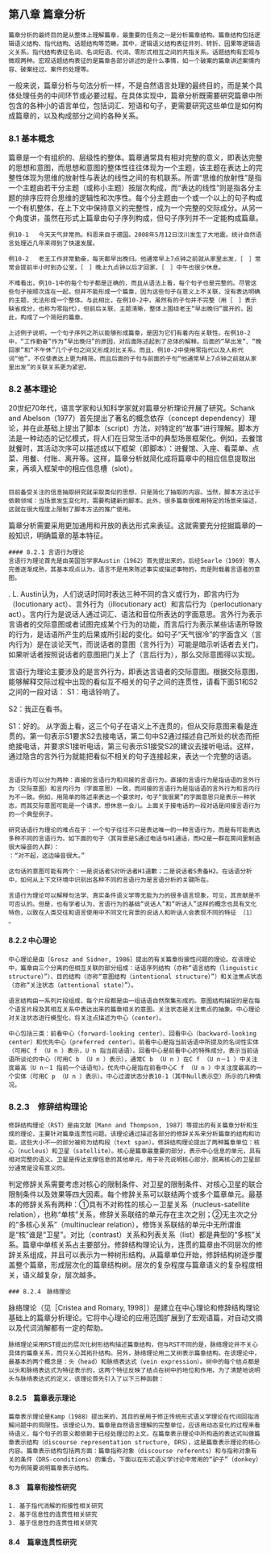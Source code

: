 ## 第八章 篇章分析
~~~~
篇章分析的最终目的是从整体上理解篇章，最重要的任务之一是分析篇章结构。篇章结构包括逻辑语义结构、指代结构、话题结构等范畴。其中，逻辑语义结构表征并列、转折、因果等逻辑语义关系。指代结构表征名词、名词短语、代词、零形式相互之间的共指关系。话题结构有宏观与微观两种。宏观话题结构表征的是篇章各部分讲述的是什么事情，如一个破案的篇章讲述案情内容、破案经过、案件的处理等。
~~~~
一般来说，篇章分析与句法分析一样，不是自然语言处理的最终目的，而是某个具体处理任务的中间环节或必要过程。在具体实现中，篇章分析既需要研究篇章中所包含的各种小的语言单位，包括词汇、短语和句子，更需要研究这些单位是如何构成篇章的，以及构成部分之间的各种关系。

### 8.1 基本概念
篇章是一个有组织的、层级性的整体。篇章通常具有相对完整的意义，即表达完整的思想和意图，而思想和意图的整体性往往体现为一个主题，该主题在表达上的完整性体现为思维的放射性与表达的线性之间的有机联系。所谓“思维的放射性”是指一个主题由若干分主题（或称小主题）按层次构成，而“表达的线性”则是指各分主题的排序应符合思维的逻辑性和次序性。每个分主题由一个或一个以上的句子构成一个有机整体，在上下文中保持意义的完整性，成为一个完整的交际成分。从另一个角度讲，虽然在形式上篇章由句子序列构成，但句子序列并不一定能构成篇章。
~~~~
例10-1 　今天天气非常热。科恩来自于德国。2008年5月12日汶川发生了大地震。统计自然语言处理近几年来得到了快速发展。

例10-2　 老王工作非常勤奋，每天都早出晚归。他通常早上7点钟之前就从家里出发，［　］常常会提前半小时到办公室，［　］晚上九点钟以后才回家，［　］中午也很少休息。

不难看出，例10-1中的每个句子都是正确的，而且从语法上看，每个句子也是完整的。尽管这些句子按顺次连在一起，但并不能形成一个篇章，因为这些句子在意义上不关联，没有表达明确的主题，无法形成一个整体。与此相比，在例10-2中，虽然有的子句并不完整（用［　］表示缺省成分，也称为零指代），但前后关联，主题清晰，整体上围绕老王“早出晚归”展开的，因此，构成了一个简短的篇章。

上述例子说明，一个句子序列之所以能够形成篇章，是因为它们有着内在关联性。在例10-2中，“工作勤奋”作为“早出晚归”的原因，对后面陈述起到了总体的解释。后面的“早出发”、“晚回家”和“不午休”几个子句之间又形成对比关系。而且，例10-2中使用零指代以及人称代词“他”，不仅使表达上更为精简，而且后面的子句与前面的子句“他通常早上7点钟之前就从家里出发”的关联关系更为紧密。

~~~~
### 8.2 基本理论
20世纪70年代，语言学家和认知科学家就对篇章分析理论开展了研究。Schank and Abelson（1977）首先提出了著名的概念依存（concept dependency）理论，并在此基础上提出了脚本（script）方法，对特定的“故事”进行理解。脚本方法是一种动态的记忆模式，将人们在日常生活中的典型场景框架化。例如，去餐馆就餐时，其活动次序可以描述成以下框架（即脚本）：进餐馆、入座、看菜单、点菜、用餐、付账、离开等。这样，篇章分析就简化成将篇章中的相应信息提取出来，再填入框架中的相应信息槽（slot）。
~~~~

目前备受关注的信息抽取研究就采取类似的思想，只是简化了抽取的内容。当然，脚本方法过于依赖领域：当场景发生变化时，需要构建新的脚本。此外，很多篇章很难用特定的场景来描述，这就在很大程度上限制了脚本方法的推广使用。
~~~~
篇章分析需要采用更加通用和开放的表达形式来表征。这就需要充分挖掘篇章的一般知识，明确篇章的基本特征。
~~~~
#### 8.2.1 言语行为理论
言语行为理论首先是由英国哲学家Austin（1962）首先提出来的，后经Searle（1969）等人完善逐渐成熟，其基本观点认为，语言不是用来陈述事实或描述事物的，而是附载着言语者的意图。
~~~~
. L. Austin认为，人们说话时同时表达三种不同的含义或行为，即言内行为（locutionary act）、言外行为（illocutionary act）和言后行为（perlocutionary act）。言内行为是说话人通过词汇、语法和音位所表达的字面意思。言外行为表示言语者的交际意图或者试图完成某个行为的功能，而言后行为表示某些话语所导致的行为，是话语所产生的后果或所引起的变化。如句子“天气很冷”的字面含义（言内行为）是在谈论天气，而说话者的意图（言外行为）可能是暗示听话者去关门，如果听话者按照说话者的意图把门关上了（言后行为），那么交际意图得以实现。

言语行为理论主要涉及的是言外行为，即表达言语者的交际意图。根据交际意图，能够解释交际过程中出现的看似互不相关的句子之间的连贯性，请看下面S1和S2之间的一段对话：
S1：电话铃响了。

S2：我正在看书。

S1：好的。
从字面上看，这三个句子在语义上不连贯的，但从交际意图来看是连贯的。第一句表示S1要求S2去接电话，第二句中S2通过描述自己所处的状态而拒绝接电话，并要求S1接听电话，第三句表示S1接受S2的建议去接听电话。这样，通过隐含的言外行为就能把看似不相关的句子连接起来，表达一个完整的话语。
~~~~

言语行为可以分为两种：直接的言语行为和间接的言语行为。直接的言语行为是指话语的言外行为（交际意图）和言内行为（字面意思）一致，而间接的言语行为是指话语的言外行为和言内行为不一致。例如，用简单的陈述来表达一个要求时，句子“我很累”的字面意思只是表示一种状态，而其交际意图可能是一个请求，想休息一会儿。上面关于接电话的一段对话是间接言语行为的一个典型例子。

研究话语行为理论的难点在于：一个句子往往不只是表达唯一的一种言语行为，而是有可能表达多种不同的言语行为。如下面的句子（其背景是S通过电话与H1通话，而H2是一群在房间里制造很大噪音的人群）：
：“对不起，这边噪音很大。”

这句话的意图可能有两个：一是说话者S对听话者H1道歉；二是说话者S责备H2。在话语分析中，如何从上下文环境中识别出各种不同的言语行为是言语分析的关键所在。

言语行为理论可以解释句法学、真实条件语义学等无能为力的很多语言现象，可见，其贡献是不可否认的。但是，也有学者认为，言语行为的基础“说话人”和“听话人”这样的概念也具有文化特色，以致在人类交往和语言使用中不同文化背景的说话人和听话人会表现不同的特征 〔1〕 。
~~~~
#### 8.2.2 中心理论

~~~~
中心理论是由［Grosz and Sidner, 1986］提出的有关篇章衔接性问题的理论。在该理论中，篇章由三个分离的但相互关联的部分组成：话语序列结构（亦称“语言结构（linguistic structure）”）、目的结构（亦称“意图结构（intentional structure）”）和关注焦点状态（亦称“关注状态（attentional state）”）。

语言结构由一系列片段组成，每个片段都是由一组话语自然聚集形成的。意图结构捕捉的是在每个语言片段及其相互关系中表达出来的篇章相关的意图。关注状态是关注焦点的抽象。中心理论对关注状态进行模型化，将关注点描述为中心（center）。

中心包括三类：前看中心（forward-looking center）、回看中心（backward-looking center）和优先中心（preferred center）。前看中心是指当前话语中所提及的名词性实体（可用C f （U n ）表示，U n 指当前话语）。回看中心是前看中心的特殊成分，表示当前话语所谈论的中心（可用C b （U n ）表示），通常C b （U n ）在C f （U n－1 ）中关注度最高（U n－1 指前一个话语句）。优先中心是指在前看中心C f （U n ）中关注度最高的一个实体（可用C p （U n ）表示）。中心过渡状态分表10-1（其中Null表示空）所示的几种情况。
~~~~
### 8.2.3　修辞结构理论
~~~~
修辞结构理论（RST）是由文献［Mann and Thompson, 1987］等提出的有关篇章分析和生成的理论，主要针对篇章连贯性问题。该理论通过描述各部分的修辞关系来分析篇章的结构和功能，这些大小不一的部分被称为结构段（text span）。修辞结构理论提出了两种篇章单位：核心（nucleus）和卫星（satellite）。核心是篇章最重要的部分，表示中心信息的单元，具有相对完整的语义。卫星是传达支撑信息的其他单元，用于补充说明核心部分，脱离核心的卫星部分通常是没有意义的。

~~~~
判定修辞关系需要考虑对核心的限制条件、对卫星的限制条件、对核心卫星的联合限制条件以及效果等四大因素。每个修辞关系可以联结两个或多个篇章单元。最基本的修辞关系有两种：①具有不对称性的核心－卫星关系（nucleus-satellite relation），也称“单核”关系，修辞关系联结的单元存在主次之别；②无主次之分的“多核心关系”（multinuclear relation），修饰关系联结的单元中无所谓谁是“核”谁是“卫星”。对比（contrast）关系和列表关系（list）都是典型的“多核”关系。篇章中单核关系占主要部分。修辞结构理论认为，连贯的篇章由不同层次的修辞关系组成，并且可以表示为一种树形结构。从篇章单位开始，修辞结构树逐步覆盖整个篇章，形成层次化的篇章结构树。层次的复杂程度与篇章语义的复杂程度相关，语义越复杂，层次越多。

~~~~
### 8.2.4　脉络理论

~~~~
脉络理论（见［Cristea and Romary, 1998］）是建立在中心理论和修辞结构理论基础上的篇章分析理论。它将中心理论的应用范围扩展到了宏观语篇，对自动文摘以及代词消解都有一定的帮助。

~~~~
脉络理论采用RST提出的层次化树形结构描述篇章结构，但与RST不同的是，脉络理论并不关心具体的篇章关系，而只关心其拓扑结构。另外，脉络理论用二叉树表示篇章结构。在该理论中，最基本的两个概念是：头（head）和脉络表达式（vein expression）。树中的每个结点都是以头和脉络表达式为特征表示的，这两个特征反映了结点在树中的地位和作用。为了清楚地说明头与脉络表达式的定义，该理论首先引入了以下三种函数：
~~~~
#### 8.2.5　篇章表示理论

~~~~
篇章表示理论是Kamp（1988）提出来的，其目的是用于修正传统形式语义学理论在代词回指消解问题中的局限性。该理论认为，篇章是自然语言理解的完整单位，应该用动态变化的过程来看待语义，每个句子的意义都依赖于已经处理过的上文。在篇章表示理论中所构造的表达式叫做篇章表示结构（discourse representation structure, DRS），这是篇章表示理论的核心内容。篇章表示结构包括两方面：篇章指称对象（discourse referents）和与指称对象有关的条件（DRS-conditions）的集合。下面以在形式语义学讨论中常用的“驴子”（donkey）句为例简要说明篇章表示结构。

~~~~
#### 8.3　篇章衔接性研究
~~~~
1. 基于指代消解的衔接性相关研究
2. 基于信息性的连贯性相关研究
3. 基于信息性的连贯性相关研究

~~~~
#### 8.4　篇章连贯性研究
~~~~












